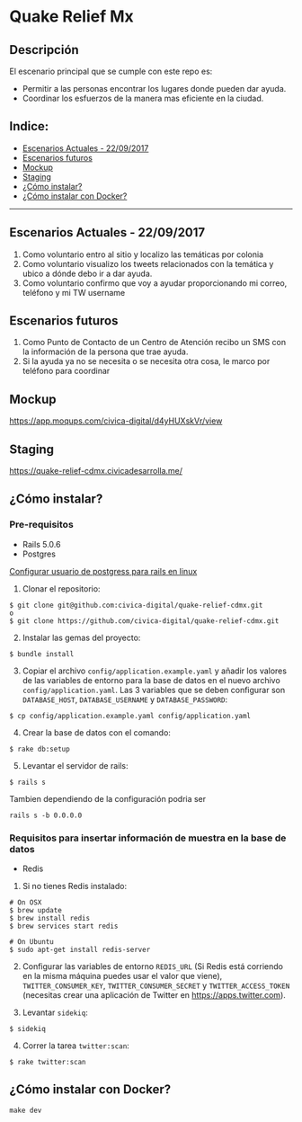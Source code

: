 # Quake Relief Mx

## Descripción
El escenario principal que se cumple con este repo es:

* Permitir a las personas encontrar los lugares donde pueden dar ayuda.
* Coordinar los esfuerzos de la manera mas eficiente en la ciudad.

## Indice:
  - [Escenarios Actuales - 22/09/2017](#escenarios-actuales-22092017)
  - [Escenarios futuros](#escenarios-futuros)
  - [Mockup](#mockup)
  - [Staging](#staging)
  - [¿Cómo instalar?](#como-instalar)
  - [¿Cómo instalar con Docker?](#como-instalar-con-docker)

---

## Escenarios Actuales - 22/09/2017
1. Como voluntario entro al sitio y localizo las temáticas por colonia
2. Como voluntario visualizo los tweets relacionados con la temática y ubico a dónde debo ir a dar ayuda.
3. Como voluntario confirmo que voy a ayudar proporcionando mi correo, teléfono y mi TW username

## Escenarios futuros
1. Como Punto de Contacto de un Centro de Atención recibo un SMS con la información de la persona que trae ayuda.
2. Si la ayuda ya no se necesita o se necesita otra cosa, le marco por teléfono para coordinar

## Mockup
https://app.moqups.com/civica-digital/d4yHUXskVr/view

## Staging
https://quake-relief-cdmx.civicadesarrolla.me/

## ¿Cómo instalar?
### Pre-requisitos
- Rails 5.0.6
- Postgres

[Configurar usuario de postgress para rails en linux](https://www.digitalocean.com/community/tutorials/how-to-use-postgresql-with-your-ruby-on-rails-application-on-ubuntu-14-04)

1. Clonar el repositorio:
```
$ git clone git@github.com:civica-digital/quake-relief-cdmx.git
o
$ git clone https://github.com/civica-digital/quake-relief-cdmx.git
```

2. Instalar las gemas del proyecto:
```
$ bundle install
```

3. Copiar el archivo `config/application.example.yaml` y añadir los valores
 de las variables de entorno para la base de datos en el nuevo archivo `config/application.yaml`. Las 3 variables que se deben configurar son `DATABASE_HOST`, `DATABASE_USERNAME` y `DATABASE_PASSWORD`:
```
$ cp config/application.example.yaml config/application.yaml
```

4. Crear la base de datos con el comando:
```
$ rake db:setup
```

5. Levantar el servidor de rails:
```
$ rails s
```

Tambien dependiendo de la configuración podria ser
```
rails s -b 0.0.0.0
```

### Requisitos para insertar información de muestra en la base de datos
- Redis

1. Si no tienes Redis instalado:
```
# On OSX
$ brew update
$ brew install redis
$ brew services start redis

# On Ubuntu
$ sudo apt-get install redis-server
```

2. Configurar las variables de entorno `REDIS_URL` (Si Redis está corriendo en la misma máquina puedes usar el valor que viene), `TWITTER_CONSUMER_KEY`, `TWITTER_CONSUMER_SECRET` y `TWITTER_ACCESS_TOKEN` (necesitas crear una aplicación de Twitter en https://apps.twitter.com).

3. Levantar `sidekiq`:
```
$ sidekiq
```

4. Correr la tarea `twitter:scan`:
```
$ rake twitter:scan
```

## ¿Cómo instalar con Docker?
```
make dev
```
